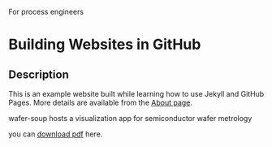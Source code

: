 For process engineers

# Building Websites in GitHub

## Description
This is an example website built while learning how to use Jekyll and GitHub Pages.
More details are available from the [About page](about).

wafer-soup hosts a visualization app for semiconductor wafer metrology

you can [download pdf](https://lihou0427.github.io/assets/mydoc.pdf) here.
